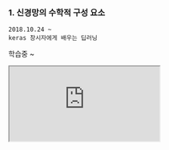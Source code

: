### 1. 신경망의 수학적 구성 요소
```
2018.10.24 ~
keras 창시자에게 배우는 딥러닝
```
학습중 ~ 


 <iframe src="https://colab.research.google.com/drive/1vCk27Wvu_Iw2ysRWFFuwqMB_4nmUUJBM#scrollTo=meGbxGmVyGyU">
